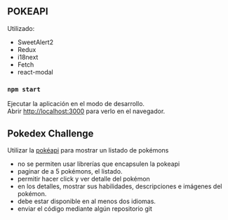 ## POKEAPI

Utilizado:
- SweetAlert2
- Redux
- i18next
- Fetch
- react-modal

### `npm start`

Ejecutar la aplicación en el modo de desarrollo.<br />
Abrir [http://localhost:3000](http://localhost:3000) para verlo en el navegador.


## Pokedex Challenge

Utilizar la [pokéapi](https://pokeapi.co/docs/v2.html) para mostrar un listado de pokémons
- no se permiten usar librerías que encapsulen la pokeapi
- paginar de a 5 pokémons, el listado.
- permitir hacer click y ver detalle del pokémon
- en los detalles, mostrar sus habilidades, descripciones e imágenes del pokémon.
- debe estar disponible en al menos dos idiomas.
- enviar el código mediante algún repositorio git